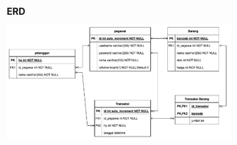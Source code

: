 ## ERD 
<p><img width="850" src="https://github.com/Projek-ari-rafli-B14/tokoku-app-project/blob/main/Tokoku%20Project.drawio.png"></p>
